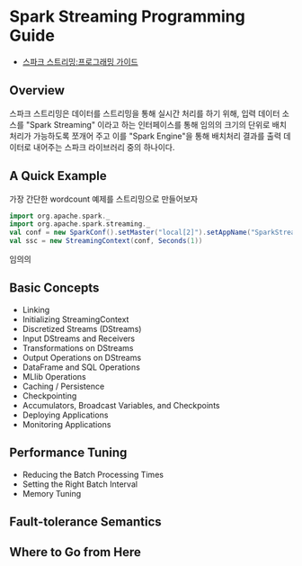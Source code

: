 # Spark Streaming Programming Guide
* [스파크 스트리밍:프로그래밍 가이드](http://spark.apache.org/docs/latest/streaming-programming-guide.html)

## Overview
 스파크 스트리밍은 데이터를 스트리밍을 통해 실시간 처리를 하기 위해, 입력 데이터 소스를 "Spark Streaming" 이라고 하는 인터페이스를 통해 임의의 크기의 단위로 배치처리가 가능하도록 쪼개어 주고 이를 "Spark Engine"을 통해 배치처리 결과를 출력 데이터로 내어주는 스파크 라이브러리 중의 하나이다.

## A Quick Example
 가장 간단한 wordcount 예제를 스트리밍으로 만들어보자 
```scala
import org.apache.spark._
import org.apache.spark.streaming._
val conf = new SparkConf().setMaster("local[2]").setAppName("SparkStreamingWordCount")
val ssc = new StreamingContext(conf, Seconds(1))
```
 임의의

## Basic Concepts
* Linking
* Initializing StreamingContext
* Discretized Streams (DStreams)
* Input DStreams and Receivers
* Transformations on DStreams
* Output Operations on DStreams
* DataFrame and SQL Operations
* MLlib Operations
* Caching / Persistence
* Checkpointing
* Accumulators, Broadcast Variables, and Checkpoints
* Deploying Applications
* Monitoring Applications

## Performance Tuning
* Reducing the Batch Processing Times
* Setting the Right Batch Interval
* Memory Tuning

## Fault-tolerance Semantics
## Where to Go from Here
